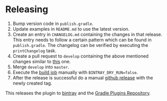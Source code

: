 # Releasing

1. Bump version code in `publish.gradle`.
1. Update examples in `README.md` to use the latest version.
1. Create an entry in `CHANGELOG.md` containing the changes in that release. This entry needs to follow a certain pattern which can be found in `publish.gradle`. The changelog can be verified by executing the `printChangelog` task.
1. Create a pull request to `develop` containing the above mentioned changes similar to [this](https://github.com/novoda/gradle-static-analysis-plugin/pull/81) one.
1. Merge `develop` into `master`.
1. Execute the [build job](https://ci.novoda.com/job/gradle-static-analysis-plugin/) manually with `BINTRAY_DRY_RUN=false`.
1. After the release is successful do a manual [github release](https://github.com/novoda/gradle-static-analysis-plugin/releases) with the newly created tag. 

This releases the plugin to [bintray](https://bintray.com/novoda/maven/gradle-static-analysis-plugin) and the [Gradle Plugins Repository](https://plugins.gradle.org/plugin/com.novoda.static-analysis).
